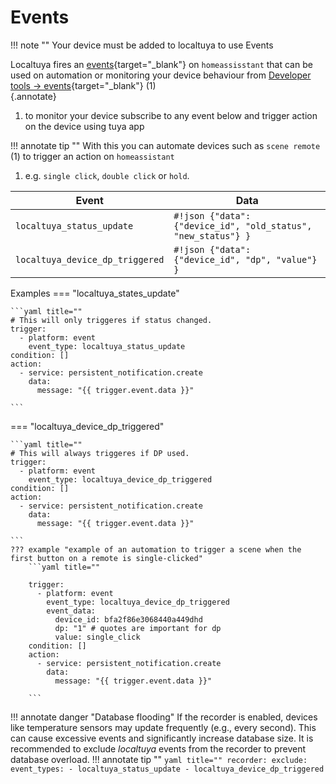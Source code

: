 # Events
!!! note ""
    Your device must be added to localtuya to use Events

Localtuya fires an [events](https://www.home-assistant.io/docs/configuration/events/){target="_blank"} on `homeassisstant` 
that can be used on automation or monitoring your device behaviour from [Developer tools -> events](https://my.home-assistant.io/redirect/developer_events/){target="_blank"} (1)<Br>
{.annotate}

1. to monitor your device subscribe to any event below and trigger action on the device using tuya app


!!! annotate tip ""
    With this you can automate devices such as `scene remote` (1) to trigger an action on `homeassistant`

1. e.g. `single click`, `double click` or `hold`.

| Event                             | Data                                  
| --------------------------------- | ------------------------------------ 
| `localtuya_status_update`         | `#!json {"data": {"device_id", "old_status", "new_status"} }` 
| `localtuya_device_dp_triggered`   | `#!json {"data": {"device_id", "dp", "value"} }`              


Examples 
=== "localtuya_states_update"

    ```yaml title=""
    # This will only triggeres if status changed.
    trigger:
      - platform: event
        event_type: localtuya_status_update
    condition: []
    action:
      - service: persistent_notification.create
        data:
          message: "{{ trigger.event.data }}"

    ```

=== "localtuya_device_dp_triggered"

    ```yaml title=""
    # This will always triggeres if DP used.
    trigger:
      - platform: event
        event_type: localtuya_device_dp_triggered
    condition: []
    action:
      - service: persistent_notification.create
        data:
          message: "{{ trigger.event.data }}"

    ```
    ??? example "example of an automation to trigger a scene when the first button on a remote is single-clicked"
        ```yaml title=""
        
        trigger:
          - platform: event
            event_type: localtuya_device_dp_triggered
            event_data:
              device_id: bfa2f86e3068440a449dhd
              dp: "1" # quotes are important for dp
              value: single_click 
        condition: []
        action:
          - service: persistent_notification.create
            data:
              message: "{{ trigger.event.data }}"

        ```

!!! annotate danger "Database flooding"
    If the recorder is enabled, devices like temperature sensors may update frequently (e.g., every second). 
    This can cause excessive events and significantly increase database size. 
    It is recommended to exclude _localtuya_ events from the recorder to prevent database overload.
    !!! annotate tip ""
        ```yaml title=""
        recorder:
          exclude:
            event_types:
              - localtuya_status_update
              - localtuya_device_dp_triggered
        ```